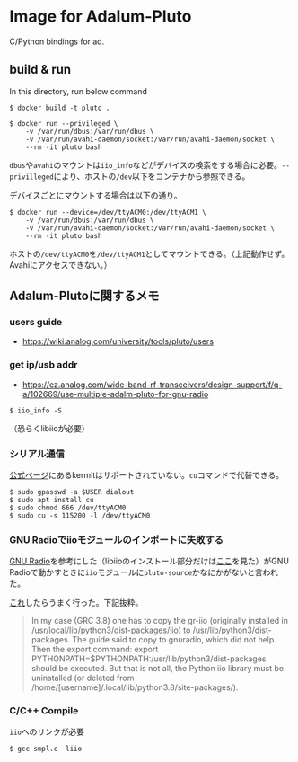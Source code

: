 # Image for Adalum-Pluto
C/Python bindings for ad.

## build & run
In this directory, run below command

```
$ docker build -t pluto .
```

```
$ docker run --privileged \
    -v /var/run/dbus:/var/run/dbus \
    -v /var/run/avahi-daemon/socket:/var/run/avahi-daemon/socket \
    --rm -it pluto bash
```

`dbus`や`avahi`のマウントは`iio_info`などがデバイスの検索をする場合に必要。`--privilleged`により、ホストの`/dev`以下をコンテナから参照できる。

デバイスごとにマウントする場合は以下の通り。
```
$ docker run --device=/dev/ttyACM0:/dev/ttyACM1 \
    -v /var/run/dbus:/var/run/dbus \
    -v /var/run/avahi-daemon/socket:/var/run/avahi-daemon/socket \
    --rm -it pluto bash
```
ホストの`/dev/ttyACM0`を`/dev/ttyACM1`としてマウントできる。（上記動作せず。Avahiにアクセスできない。）

## Adalum-Plutoに関するメモ

### users guide
-  https://wiki.analog.com/university/tools/pluto/users

### get ip/usb addr
- https://ez.analog.com/wide-band-rf-transceivers/design-support/f/q-a/102669/use-multiple-adalm-pluto-for-gnu-radio
```
$ iio_info -S
```
（恐らくlibiioが必要）

### シリアル通信
[公式ページ](https://wiki.analog.com/university/tools/pluto/drivers/linux)にあるkermitはサポートされていない。`cu`コマンドで代替できる。
```
$ sudo gpasswd -a $USER dialout
$ sudo apt install cu
$ sudo chmod 666 /dev/ttyACM0
$ sudo cu -s 115200 -l /dev/ttyACM0
```

### GNU Radioでiioモジュールのインポートに失敗する
[GNU Radio](https://wiki.analog.com/resources/tools-software/linux-software/gnuradio)を参考にした（libiioのインストール部分だけは[ここ](https://github.com/analogdevicesinc/libiio/blob/master/README_BUILD.md)を見た）がGNU Radioで動かすときに`iio`モジュールに`pluto-source`かなにかがないと言われた。

[これ](https://techfocusalexn.wordpress.com/2021/04/03/setting-up-adalm-pluto-on-ubuntu/)したらうまく行った。下記抜粋。

>In my case (GRC 3.8) one has to copy the gr-iio (originally installed in /usr/local/lib/python3/dist-packages/iio) to /usr/lib/python3/dist-packages. The guide said to copy to gnuradio, which did not help.
Then the export command: export PYTHONPATH=$PYTHONPATH:/usr/lib/python3/dist-packages should be executed. But that is not all, the Python iio library must be uninstalled (or deleted from /home/[username]/.local/lib/python3.8/site-packages/).

### C/C++ Compile
`iio`へのリンクが必要

```
$ gcc smpl.c -liio
```
